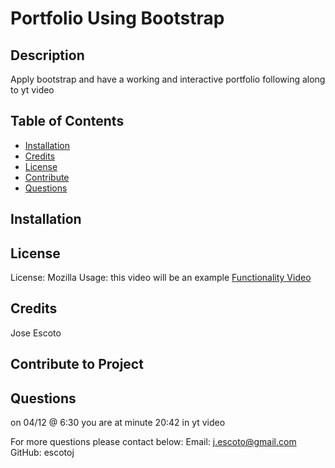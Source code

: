 # Portfolio Using Bootstrap
  
  ## Description
  Apply bootstrap and have a working and interactive portfolio following along to yt video
  
  ## Table of Contents
  - [Installation](#Installation)
  - [Credits](#Credits)
  - [License](#License)
  - [Contribute](#Contribute)
  - [Questions](#Questions)
  
  ## Installation
  
  
  ## License
  License: Mozilla
  Usage: this video will be an example
   [Functionality Video](https://drive.google.com/file/d/1d8D6xatXV4n0V-omAop8MQRPTvfL1Fi5/view)
  
  ## Credits
  Jose Escoto
  
  ## Contribute to Project
  
  
  ## Questions
on 04/12 @ 6:30 you are at minute 20:42 in yt video


  For more questions please contact below: 
  Email: j.escoto@gmail.com 
  GitHub: escotoj